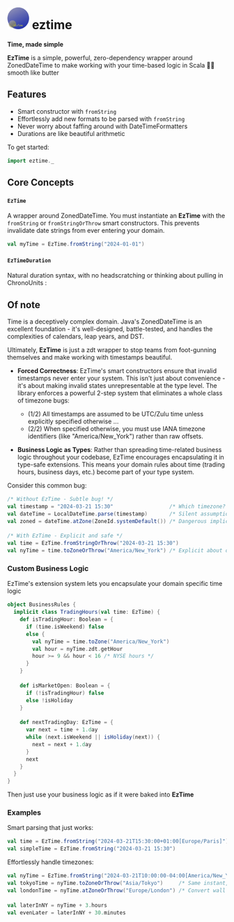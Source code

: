 # <img src="pix/eztime.png" width="50"> eztime

**Time, made simple**

**EzTime** is a simple, powerful, zero-dependency wrapper around ZonedDateTime to make working with your time-based logic in Scala 🧈✨ smooth like butter

## Features
- Smart constructor with `fromString`
- Effortlessly add new formats to be parsed with `fromString`
- Never worry about faffing around with DateTimeFormatters
- Durations are like beautiful arithmetic

To get started:

```scala
import eztime._
```


## Core Concepts

#### `EzTime`
A wrapper around ZonedDateTime. You must instantiate an **EzTime** with the `fromString` or `fromStringOrThrow`
smart constructors. This prevents invalidate date strings from ever entering your domain.

```scala
val myTime = EzTime.fromString("2024-01-01")
```

#### `EzTimeDuration`
Natural duration syntax, with no headscratching or thinking about pulling in ChronoUnits
:

## Of note
Time is a deceptively complex domain. Java's ZonedDateTime is an excellent foundation - it's well-designed, battle-tested, and handles the complexities of calendars, leap years, and DST. 

Ultimately, **EzTime** is just a zdt wrapper to stop
teams from foot-gunning themselves and make working with timestamps beautiful.

- **Forced Correctness**: EzTime's smart constructors ensure that invalid timestamps never enter your system. This isn't just about convenience - it's about making invalid states unrepresentable at the type level. The library enforces a powerful 2-step system that eliminates a whole class of timezone bugs:
   - (1/2) All timestamps are assumed to be UTC/Zulu time unless explicitly specified otherwise ...
   - (2/2) When specified otherwise, you must use IANA timezone identifiers (like "America/New_York") rather than raw offsets.

- **Business Logic as Types**: Rather than spreading time-related business logic throughout your codebase, EzTime encourages encapsulating it in type-safe extensions. This means your domain rules about time (trading hours, business days, etc.) become part of your type system.

Consider this common bug:
```scala
/* Without EzTime - Subtle bug! */
val timestamp = "2024-03-21 15:30"                  /* Which timezone? Server time? UTC? User's local time */
val dateTime = LocalDateTime.parse(timestamp)       /* Silent assumption about format */
val zoned = dateTime.atZone(ZoneId.systemDefault()) /* Dangerous implicit conversion */

/* With EzTime - Explicit and safe */
val time = EzTime.fromStringOrThrow("2024-03-21 15:30")
val nyTime = time.toZoneOrThrow("America/New_York") /* Explicit about our intentions */
```

### Custom Business Logic

EzTime's extension system lets you encapsulate your domain specific time logic

```scala
object BusinessRules {
  implicit class TradingHours(val time: EzTime) {
    def isTradingHour: Boolean = {
      if (time.isWeekend) false 
      else {
        val nyTime = time.toZone("America/New_York")
        val hour = nyTime.zdt.getHour
        hour >= 9 && hour < 16 /* NYSE hours */
      }
    }
    
    def isMarketOpen: Boolean = {
      if (!isTradingHour) false
      else !isHoliday
    }
    
    def nextTradingDay: EzTime = {
      var next = time + 1.day
      while (next.isWeekend || isHoliday(next)) {
        next = next + 1.day
      }
      next
    }
  }
}
```

Then just use your business logic as if it were baked into **EzTime**



### Examples

Smart parsing that just works:
```scala
val time = EzTime.fromString("2024-03-21T15:30:00+01:00[Europe/Paris]")
val simpleTime = EzTime.fromString("2024-03-21 15:30")
```

Effortlessly handle timezones:
```scala
val nyTime = EzTime.fromString("2024-03-21T10:00:00-04:00[America/New_York]").get
val tokyoTime = nyTime.toZoneOrThrow("Asia/Tokyo")     /* Same instant, Tokyo timezone */
val londonTime = nyTime.atZoneOrThrow("Europe/London") /* Convert wall time to London */

val laterInNY = nyTime + 3.hours
val evenLater = laterInNY + 30.minutes 
```
